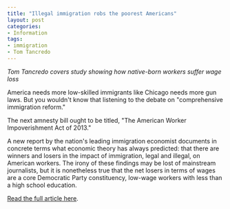 ```yaml
---
title: "Illegal immigration robs the poorest Americans"
layout: post
categories:
- Information
tags:
- immigration
- Tom Tancredo
---
```


*Tom Tancredo covers study showing how native-born workers suffer wage loss*

America needs more low-skilled immigrants like Chicago needs more gun laws. But you wouldn't know that listening to the debate on "comprehensive immigration reform."

The next amnesty bill ought to be titled, "The American Worker Impoverishment Act of 2013."

A new report by the nation's leading immigration economist documents in concrete terms what economic theory has always predicted: that there are winners and losers in the impact of immigration, legal and illegal, on American workers. The irony of these findings may be lost of mainstream journalists, but it is nonetheless true that the net losers in terms of wages are a core Democratic Party constituency, low-wage workers with less than a high school education.

[Read the full article here](https://www.wnd.com/2013/04/illegal-immigration-robs-the-poorest-americans/#TiW1IqxE1DVv95Z1.99).